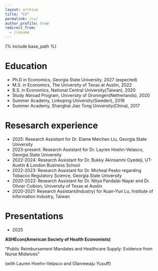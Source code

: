 ```yaml
---
layout: archive
title: "CV"
permalink: /cv/
author_profile: true
redirect_from:
  - /resume
---
```


{% include base_path %}

Education
======
* Ph.D in Economics, Georgia State University, 2027 (expected)
* M.S. in Economics, The University of Texas at Austin, 2022
* B.S. in Economics, National Central University(Taiwan), 2020
* Study Abroad Program, University of Groningen(Netherlands), 2020
* Summer Academy, Linkoping University(Sweden), 2018
* Summer Academy, Shanghai Jiao Tong University(China), 2017

Resesarch experience
======
* 2025: Research Assistant for Dr. Elaine Meichen Liu, Georgia State University
* 2023-present: Research Assistant for Dr. Layren Hoehn-Velasco, Georgia State University
* 2022-2024: Research Assistant for Dr. Bukky Akinsanmi Oyedeji, UT-Austin & London Business School
* 2022-2023: Research Assistant for Dr. Micheal Pesko regarding Tobacco Regulatory Science, Georgia State University
* 2020-2022: Research Assistant for Dr. Nitya Pandalai-Nayar and Dr. Olivier Coibion, University of Texas at Austin
* 2020-2021: Research Assistant(Industry) for Kuan-Yun Lu, Institute of Information Industry, Taiwan
  
Presentations
======
* 2025

**ASHEcon(American Society of Health Economists)**

"Public Reimbursement Mandates and Healthcare Supply: Evidence from Nurse Midwives"

(with Lauren Hoehn-Velasco and Olanrewaju Yusuff)


